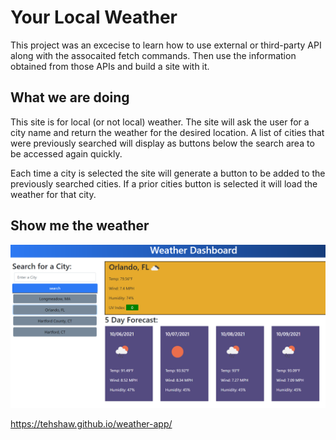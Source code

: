 # Your Local Weather

This project was an excecise to learn how to use external or third-party API along with the assocaited fetch commands. Then use the information obtained from those APIs and build a site with it. 

## What we are doing

This site is for local (or not local) weather. The site will ask the user for a city name and return the weather for the desired location. A list of cities that were previously searched will display as buttons below the search area to be accessed again quickly.

Each time a city is selected the site will generate a button to be added to the previously searched cities. If a prior cities button is selected it will load the weather for that city.

## Show me the weather

![Here is your local weather!](/assets/Screenshots/capture.png)


https://tehshaw.github.io/weather-app/


